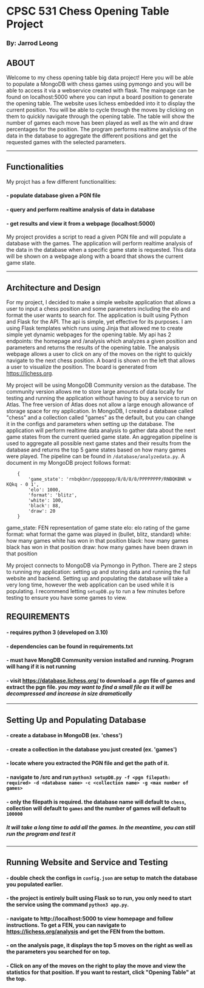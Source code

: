 # CPSC 531 Chess Opening Table Project

### By: Jarrod Leong

## ABOUT
Welcome to my chess opening table big data project!  Here you will be able to populate a MongoDB with chess games using pymongo and you will be able to access it via a webservice
created with flask. The mainpage can be found on localhost:5000 where you can input a board position to generate the opening table. The website uses lichess embedded into it to 
display the current position. You will be able to cycle through the moves by clicking on them to quickly navigate through the opening table.  The table will show the number of games
each move has been played as well as the win and draw percentages for the position. The program performs realtime analysis of the data in the database to aggregate the different positions and get the requested games with the selected parameters.

---

## Functionalities
My projct has a few different functionalities:
#### - populate database given a PGN file
#### - query and perform realtime analysis of data in database
#### - get results and view it from a webpage (localhost:5000)

My project provides a script to read a given PGN file and will populate a database with the games.  The application will perform realtime analysis of the data in the database when a specific game state is requested.  This data will be shown on a webpage along with a board that shows the current game state. 

---

## Architecture and Design
For my project, I decided to make a simple website application that allows a user to input a chess position and some parameters including the elo and format the user wants to search
for.  The application is built using Python and Flask for the API.  The api is simple, yet effective for its purposes.  I am using Flask templates which runs using Jinja that allowed me to create simple yet dynamic webpages for the opening table. My api has 2 endpoints: the homepage and /analysis which analyzes a given position and parameters and returns the results of the opening table. The analysis webpage allows a user to click on any of the moves on the right to quickly navigate to the next chess position.  A board is shown on the left that allows a user to visualize the position. The board is generated from https://lichess.org. 

My project will be using MongoDB Community version as the database. The community version allows me to store large amounts of data locally for testing and running the application without having to buy a service to run on Atlas. The free version of Atlas does not allow a large enough allowance of storage space for my application. In MongoDB, I created a database called "chess" and a collection called "games" as the default, but you can change it in the configs and parameters when setting up the database. The application will perform realtime data analysis to gather data about the next game states from the current queried game state. An aggregation pipeline is used to aggregate all possible next game states and their results from the database and returns the top 5 game states based on how many games were played. The pipeline can be found in `/database/analyzedata.py`. A document in my MongoDB project follows format: 

```
    {
        'game_state': 'rnbqkbnr/pppppppp/8/8/8/8/PPPPPPPP/RNBQKBNR w KQkq - 0 1',
        'elo': 1000,
        'format': 'blitz',
        'white': 100,
        'black': 88,
        'draw': 20
    }
```
game_state: FEN representation of game state
elo: elo rating of the game
format: what format the game was played in (bullet, blitz, standard)
white: how many games white has won in that position
black: how many games black has won in that position
draw: how many games have been drawn in that position

My project connects to MongoDB via Pymongo in Python. There are 2 steps to running my application: setting up and storing data and running the full website and backend. Setting up and populating the database will take a very long time, however the web application can be used while it is populating. I recommend letting `setupDB.py` to run a few minutes before testing to ensure you have some games to view.

## REQUIREMENTS
#### - requires python 3 (developed on 3.10)
#### - dependencies can be found in requirements.txt
#### - must have MongDB Community version installed and running.  Program will hang if it is not running
#### - visit https://database.lichess.org/ to download a .pgn file of games and extract the pgn file. *you may want to find a small file as it will be decompressed and increase in size dramatically*

---

## Setting Up and Populating Database
#### - create a database in MongoDB (ex. 'chess')
#### - create a collection in the database you just created (ex. 'games')
#### - locate where you extracted the PGN file and get the path of it.
#### - navigate to /src and run `python3 setupDB.py -f <pgn filepath: required> -d <database name> -c <collection name> -g <max number of games>`
#### - only the filepath is required. the database name will default to `chess`, collection will default to `games` and the number of games will default to `100000`
##### *It will take a long time to add all the games.  In the meantime, you can still run the program and test it*

---

## Running Website and Service and Testing
#### - double check the configs in `config.json` are setup to match the database you populated earlier.
#### - the project is entirely built using Flask so to run, you only need to start the service using the command `python3 app.py`.
#### - navigate to http://localhost:5000 to view homepage and follow instructions.  To get a FEN, you can navigate to https://lichess.org/analysis and get the FEN from the bottom.
#### - on the analysis page, it displays the top 5 moves on the right as well as the parameters you searched for on top.
#### - Click on any of the moves on the right to play the move and view the statistics for that position. If you want to restart, click "Opening Table" at the top.
